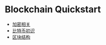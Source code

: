 # Blockchain Quickstart

* [加密相关](./ch1-Cryptography%20Related/README.md)
* [比特币初识](./ch2-Bitcoin%20for%20Beginners/README.md)
* [区块结构](./ch3-Block%20Structure/README.md)

